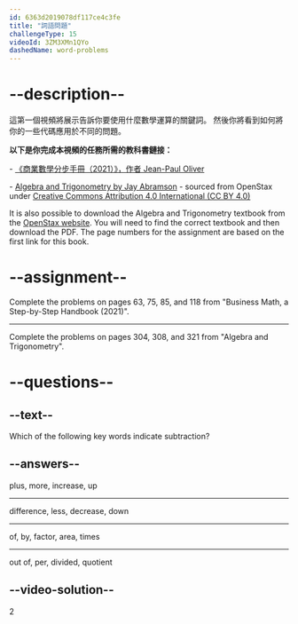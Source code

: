```yaml
---
id: 6363d2019078df117ce4c3fe
title: "詞語問題"
challengeType: 15
videoId: 3ZM3XMn1QYo
dashedName: word-problems
---
```


# --description--

這第一個視頻將展示告訴你要使用什麼數學運算的關鍵詞。 然後你將看到如何將你的一些代碼應用於不同的問題。

**以下是你完成本視頻的任務所需的教科書鏈接：**

\- <a href="https://lyryx.com/subjects/business/business-mathematics/" target="_blank" rel="noopener noreferrer nofollow">《商業數學分步手冊（2021）》，作者 Jean-Paul Oliver</a>

\- <a href="https://cdn.freecodecamp.org/curriculum/college-algebra/AlgebraAndTrigonometry-OP_1tE6R5r.pdf" target="_blank" rel="noopener noreferrer nofollow">Algebra and Trigonometry by Jay Abramson</a> - sourced from OpenStax under <a href="https://creativecommons.org/licenses/by/4.0/" target="_blank">Creative Commons Attribution 4.0 International (CC BY 4.0)</a>

It is also possible to download the Algebra and Trigonometry textbook from the <a href="https://openstax.org/details/books/algebra-and-trigonometry" target="_blank" rel="noopener noreferrer nofollow">OpenStax website</a>. You will need to find the correct textbook and then download the PDF. The page numbers for the assignment are based on the first link for this book.

# --assignment--

Complete the problems on pages 63, 75, 85, and 118 from "Business Math, a Step-by-Step Handbook (2021)".

---

Complete the problems on pages 304, 308, and 321 from "Algebra and Trigonometry".

# --questions--

## --text--

Which of the following key words indicate subtraction?

## --answers--

plus, more, increase, up

---

difference, less, decrease, down

---

of, by, factor, area, times

---

out of, per, divided, quotient

## --video-solution--

2
